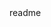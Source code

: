 <snippet>
  <content><![CDATA[
# ${1:One Nigth Werewolf AI}
TODO: Write a project description
## Installation
Install any requiments with
`pip install`
TODO: Describe the installation process
## Usage
```
python main.py -time -vote
```
-time: any integer
-vote: "vote" for vote only mode\
## Credits
## License
]]></content>
  <tabTrigger>readme</tabTrigger>
</snippet>
